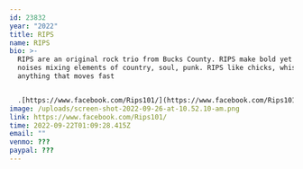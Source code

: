 ```yaml
---
id: 23832
year: "2022"
title: RIPS
name: RIPS
bio: >-
  RIPS are an original rock trio from Bucks County. RIPS make bold yet melodic
  noises mixing elements of country, soul, punk. RIPS like chicks, whiskey and
  anything that moves fast


  .[https://www.facebook.com/​Rips101/](https://www.facebook.com/Rips101/)
image: /uploads/screen-shot-2022-09-26-at-10.52.10-am.png
link: https://www.facebook.com/Rips101/
time: 2022-09-22T01:09:28.415Z
email: ""
venmo: ???
paypal: ???
---
```

